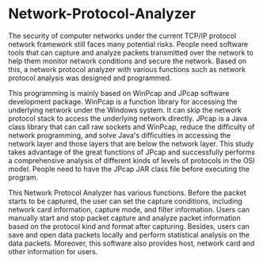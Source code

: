 # Network-Protocol-Analyzer
The security of computer networks under the current TCP/IP protocol network framework still faces many potential risks. People need software tools that can capture and analyze packets transmitted over the network to help them monitor network conditions and secure the network. Based on this, a network protocol analyzer with various functions such as network protocol analysis was designed and programmed.

This programming is mainly based on WinPcap and JPcap software development package. WinPcap is a function library for accessing the underlying network under the Windows system. It can skip the network protocol stack to access the underlying network directly. JPcap is a Java class library that can call raw sockets and WinPcap, reduce the difficulty of network programming, and solve Java's difficulties in accessing the network layer and those layers that are below the network layer. This study takes advantage of the great functions of JPcap and successfully performs a comprehensive analysis of different kinds of levels of protocols in the OSI model. People need to have the JPcap JAR class file before executing the program.

This Network Protocol Analyzer has various functions. Before the packet starts to be captured, the user can set the capture conditions, including network card information, capture mode, and filter information. Users can manually start and stop packet capture and analyze packet information based on the protocol kind and format after capturing. Besides, users can save and open data packets locally and perform statistical analysis on the data packets. Moreover, this software also provides host, network card and other information for users.
